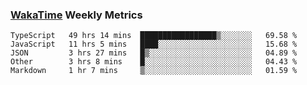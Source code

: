 ### [WakaTime](https://wakatime.com) Weekly Metrics

<!--START_SECTION:waka-->
```text
TypeScript   49 hrs 14 mins  █████████████████▒░░░░░░░   69.58 % 
JavaScript   11 hrs 5 mins   ████░░░░░░░░░░░░░░░░░░░░░   15.68 % 
JSON         3 hrs 27 mins   █▒░░░░░░░░░░░░░░░░░░░░░░░   04.89 % 
Other        3 hrs 8 mins    █░░░░░░░░░░░░░░░░░░░░░░░░   04.43 % 
Markdown     1 hr 7 mins     ▒░░░░░░░░░░░░░░░░░░░░░░░░   01.59 % 
```
<!--END_SECTION:waka-->